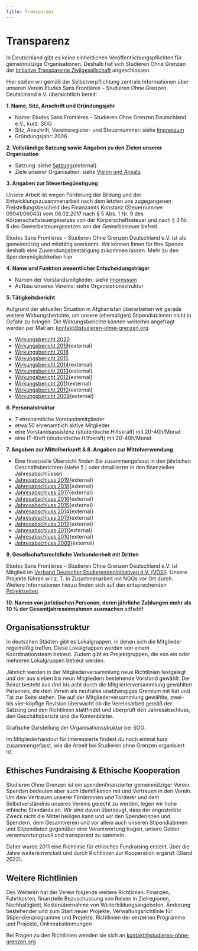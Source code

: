 ```yaml
---
title: Transparenz
---
```

# Transparenz

In Deutschland gibt es keine einheitlichen Veröffentlichungspflichten für gemeinnützige Organisationen. 
Deshalb hat sich Studieren Ohne Grenzen der [Initiative Transparente Zivilgesellschaft](https://www.transparente-zivilgesellschaft.de) angeschlossen. 

Hier stellen wir gemäß der Selbstverpflichtung zentrale Informationen über unseren Verein Etudes Sans Frontières – Studieren Ohne Grenzen Deutschland e.V. übersichtlich bereit:

**1. Name, Sitz, Anschrift und Gründungsjahr**
- Name: Etudes Sans Frontières – Studieren Ohne Grenzen Deutschland e.V., kurz: SOG
-	Sitz, Anschrift, Vereinsregister- und Steuernummer: siehe [Impressum](/imprint)
-	Gründungsjahr: 2006

**2. Vollständige Satzung sowie Angaben zu den Zielen unserer Organisation**
-	Satzung: siehe [Satzung](static/legal/Satzung_2024_11_09.pdf){external}
-	Ziele unserer Organisation: siehe [Vision und Ansatz](/about_us#vision-und-ansatz)

**3. Angaben zur Steuerbegünstigung**

Unsere Arbeit ist wegen Förderung der Bildung und der Entwicklungszusammenarbeit nach dem letzten uns zugegangenen Freistellungsbescheid des Finanzamts Konstanz (Steuernummer 09041/06043) vom 06.02.2017 nach § 5 Abs. 1 Nr. 9 des Körperschaftsteuergesetzes von der Körperschaftssteuer und nach § 3 Nr. 6 des Gewerbesteuergesetzes von der Gewerbesteuer befreit.

Etudes Sans Frontières – Studieren Ohne Grenzen Deutschland e.V. ist als gemeinnützig und mildtätig anerkannt. Wir können Ihnen für Ihre Spende deshalb eine Zuwendungsbestätigung zukommen lassen. Mehr zu den Spendenmöglichkeiten hier

**4. Name und Funktion wesentlicher Entscheidungsträger**
-	Namen der Vorstandsmitglieder: siehe [Impressum](/imprint)
-	Aufbau unseres Vereins: siehe Organisationsstruktur

**5. Tätigkeitsbericht**

Aufgrund der aktuellen Situation in Afghanistan überarbeiten wir gerade weitere Wirkungsberichte, um unsere (ehemaligen) Stipendiat:innen nicht in Gefahr zu bringen. Die Wirkungsberichte können weiterhin angefragt werden per Mail an: kontakt@studieren-ohne-grenzen.org

- [Wirkungsbericht 2020](static/legal/SOG_Wirkungsbericht_2020_Afghanistan_Aenderung.pdf)
- [Wirkungsbericht 2019](legal/){external}
- [Wirkungsbericht 2018](static/legal/SOG_Geschaeftsbericht_2018_Afghanistan_Aenderung.pdf)
- [Wirkungsbericht 2015](static/legal/SOG_Wirkungsbericht_2015_Afghanistan_Aenderung.pdf)
- [Wirkungsbericht 2014](legal/){external}
- [Wirkungsbericht 2013](legal/){external}
- [Wirkungsbericht 2012](legal/){external}
- [Wirkungsbericht 2011](legal/){external}
- [Wirkungsbericht 2010](legal/){external}
- [Wirkungsbericht 2009](legal/){external}

**6. Personalstruktur**
-	7 ehrenamtliche Vorstandsmitglieder
-	etwa 50 ehrenamtlich aktive Mitglieder
-	eine Vorstandsassistenz (studentische Hilfskraft) mit 20-40h/Monat
-	eine IT-Kraft (studentische Hilfskraft) mit 20-40h/Monat

**7. Angaben zur Mittelherkunft & 8. Angaben zur Mittelverwendung**
-	Eine finanzielle Übersicht finden Sie zusammengefasst in den jährlichen Geschäftsberichten (siehe 5.) oder detaillierter in den finanziellen Jahresabschlüssen:
  - [Jahresabschluss 2019](legal/Jahresabschluss-2019.pdf){external}
  - [Jahresabschluss 2018](legal/Jahresabschluss-2018.pdf){external}
  - [Jahresabschluss 2017](legal/Jahresabschluss-2017.pdf){external}
  - [Jahresabschluss 2016](legal/Jahresabschluss-2016.pdf){external}
  - [Jahresabschluss 2015](legal/Jahresabschluss-2015.pdf){external}
  - [Jahresabschluss 2014](legal/Jahresabschluss-2014.pdf){external}
  - [Jahresabschluss 2013](legal/Jahresabschluss-2013.pdf){external}
  - [Jahresabschluss 2012](legal/Jahresabschluss-2012.pdf){external}
  - [Jahresabschluss 2011](legal/Jahresabschluss-2011.pdf){external}
  - [Jahresabschluss 2010](legal/Jahresabschluss-2010.pdf){external}
  - [Jahresabschluss 2009](legal/Jahresabschluss-2009.pdf){external}


**9. Gesellschaftsrechtliche Verbundenheit mit Dritten**

Etudes Sans Frontières – Studieren Ohne Grenzen Deutschland e.V. ist Mitglied im [Verband Deutscher Studierendeninitiativen e.V. (VDSI)](https://www.vdsi.org). Unsere Projekte führen wir z. T. in Zusammenarbeit mit NGOs vor Ort durch. Weitere Informationen hierzu finden sich auf den entsprechenden [Projektseiten](/our_work).

**10. Namen von juristischen Personen, deren jährliche Zahlungen mehr als 10 % der Gesamtjahreseinnahmen ausmachen**
sdfsddf

## Organisationsstruktur

In deutschen Städten gibt es Lokalgruppen, in denen sich die Mitglieder regelmäßig treffen. Diese Lokalgruppen werden von einem Koordinationsteam betreut. Zudem gibt es Projektgruppen, die von ein oder mehreren Lokalgruppen betreut werden. 

Jährlich werden in der Mitgliederversammlung neue Richtlinien festgelegt und der aus sieben bis neun Mitgliedern bestehende Vorstand gewählt. Der Beirat besteht aus drei bis acht durch die Mitgliederversammlung gewählten Personen, die dem Verein als neutrales unabhängiges Gremium mit Rat und Tat zur Seite stehen. Die auf der Mitgliederversammlung gewählte, zwei- bis vier-köpfige Revision überwacht ob die Vereinsarbeit gemäß der Satzung und den Richtlinien stattfindet und überprüft den Jahresabschluss, den Geschäftsbericht und die Kontenblätter.


Grafische Darstellung der Organisationsstruktur bei SOG.

Im Mitgliederhandout für Interessierte findest du noch einmal kurz zusammengefasst, wie die Arbeit bei Studieren ohne Grenzen organisiert ist.

## Ethisches Fundraising & Ethische Kooperation 
Studieren Ohne Grenzen ist ein spendenfinanzierter gemeinnütziger Verein. Spenden bedeuten aber auch Identifikation mit und Vertrauen in den Verein. Um dem Vertrauen unserer Förderinnen und Förderer und dem Selbstverständnis unseres Vereins gerecht zu werden, legen wir hohe ethische Standards an. Wir sind davon überzeugt, dass der angestrebte Zweck nicht die Mittel heiligen kann und wir den Spenderinnen und Spendern, dem Gesamtverein und vor allem auch unseren Stipendiatinnen und Stipendiaten gegenüber eine Verantwortung tragen, unsere Gelder verantwortungsvoll und transparent zu sammeln. 

Daher wurde 2011 eine Richtlinie für ethisches Fundraising erstellt, über die Jahre weiterentwickelt und durch Richtlinien zur Kooperation ergänzt (Stand 2022). 

## Weitere Richtlinien
Des Weiteren hat der Verein folgende weitere Richtlinien: Finanzen, Fahrtkosten, finanzielle Bezuschussung von Reisen in Zielregionen, Nachhaltigkeit, Kostenübernahme von Weiterbildungsangeboten, Änderung bestehender und zum Start neuer Projekte, Verwaltungsrichtlinie für Stipendienprogramme und Projekte, Richtlinien der einzelnen Programme und Projekte, Onlineabstimmungen

Bei Fragen zu den Richtlinien wenden sie sich an kontakt@studieren-ohne-grenzen.org

